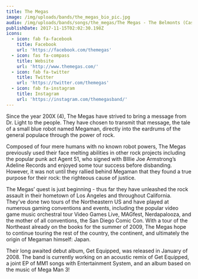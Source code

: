 ```yaml
---
title: The Megas
image: /img/uploads/bands/the_megas_bio_pic.jpg
audio: /img/uploads/bands/songs/the_megas/The Megas - The Belmonts (Cassette EP) - 01 Bloody Tears.mp3
publishDate: 2017-11-15T02:02:30.198Z
icons:
  - icon: fab fa-facebook
    title: Facebook
    url: 'https://facebook.com/themegas'
  - icon: fas fa-compass
    title: Website
    url: 'http://www.themegas.com/'
  - icon: fab fa-twitter
    title: Twitter
    url: 'https://twitter.com/themegas'
  - icon: fab fa-instagram
    title: Instagram
    url: 'https://instagram.com/themegasband/'
---
```

Since the year 200X (4), The Megas have strived to bring a message from Dr. Light to the people. They have chosen to transmit that message, the tale of a small blue robot named Megaman, directly into the eardrums of the general populace through the power of rock.

Composed of four mere humans with no known robot powers, The Megas previously used their face melting abilities in other rock projects including the popular punk act Agent 51, who signed with BIllie Joe Armstrong’s Adeline Records and enjoyed some tour success before disbanding. However, it was not until they rallied behind Megaman that they found a true purpose for their rock: the righteous cause of justice.

The Megas’ quest is just beginning - thus far they have unleashed the rock assault in their hometown of Los Angeles and throughout California. They’ve done two tours of the Northeastern US and have played at numerous gaming conventions and events, including the popular video game music orchestral tour Video Games Live, MAGfest, Nerdapalooza, and the mother of all conventions, the San Diego Comic Con. With a tour of the Northeast already on the books for the summer of 2009, The Megas hope to continue touring the rest of the country, the continent, and ultimately the origin of Megaman himself: Japan.

Their long awaited debut album, Get Equipped, was released in January of 2008. The band is currently working on an acoustic remix of Get Equipped, a joint EP of MM1 songs with Entertainment System, and an album based on the music of Mega Man 3!
